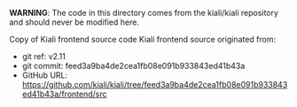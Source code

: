 **WARNING**: The code in this directory comes from the kiali/kiali repository and should never be modified here.

Copy of Kiali frontend source code
Kiali frontend source originated from:
* git ref:    v2.11
* git commit: feed3a9ba4de2cea1fb08e091b933843ed41b43a
* GitHub URL: https://github.com/kiali/kiali/tree/feed3a9ba4de2cea1fb08e091b933843ed41b43a/frontend/src
